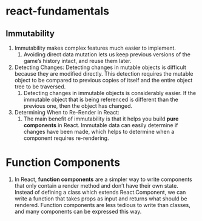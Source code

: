 # react-fundamentals

## Immutability
1. Immutability makes complex features much easier to implement.
    1. Avoiding direct data mutation lets us keep previous versions of the game’s history intact, and reuse them later.
2. Detecting Changes: Detecting changes in mutable objects is difficult because they are modified directly. This detection requires the mutable object to be compared to previous copies of itself and the entire object tree to be traversed.
    1. Detecting changes in immutable objects is considerably easier. If the immutable object that is being referenced is different than the previous one, then the object has changed.
3. Determining When to Re-Render in React:
    1. The main benefit of immutability is that it helps you build **pure components** in React. Immutable data can easily determine if changes have been made, which helps to determine when a component requires re-rendering.

# Function Components
1. In React, **function components** are a simpler way to write components that only contain a render method and don’t have their own state. Instead of defining a class which extends React.Component, we can write a function that takes props as input and returns what should be rendered. Function components are less tedious to write than classes, and many components can be expressed this way.